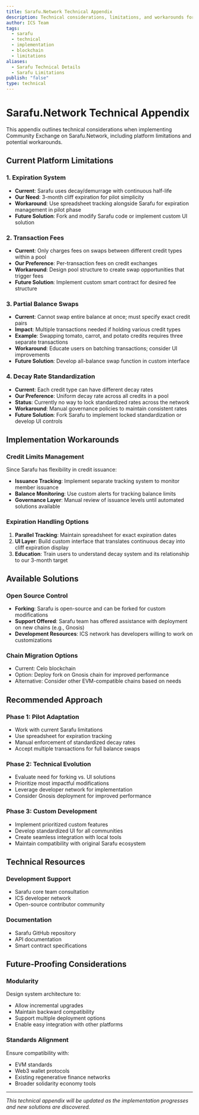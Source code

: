 ```yaml
---
title: Sarafu.Network Technical Appendix
description: Technical considerations, limitations, and workarounds for using Sarafu.Network as the digital infrastructure for Community Exchange
author: ICS Team
tags:
  - sarafu
  - technical
  - implementation
  - blockchain
  - limitations
aliases:
  - Sarafu Technical Details
  - Sarafu Limitations
publish: "false"
type: technical
---
```


# Sarafu.Network Technical Appendix

This appendix outlines technical considerations when implementing Community Exchange on Sarafu.Network, including platform limitations and potential workarounds.

## Current Platform Limitations

### 1. Expiration System
- **Current**: Sarafu uses decay/demurrage with continuous half-life
- **Our Need**: 3-month cliff expiration for pilot simplicity
- **Workaround**: Use spreadsheet tracking alongside Sarafu for expiration management in pilot phase
- **Future Solution**: Fork and modify Sarafu code or implement custom UI solution

### 2. Transaction Fees
- **Current**: Only charges fees on swaps between different credit types within a pool
- **Our Preference**: Per-transaction fees on credit exchanges
- **Workaround**: Design pool structure to create swap opportunities that trigger fees
- **Future Solution**: Implement custom smart contract for desired fee structure

### 3. Partial Balance Swaps
- **Current**: Cannot swap entire balance at once; must specify exact credit pairs
- **Impact**: Multiple transactions needed if holding various credit types
- **Example**: Swapping tomato, carrot, and potato credits requires three separate transactions
- **Workaround**: Educate users on batching transactions; consider UI improvements
- **Future Solution**: Develop all-balance swap function in custom interface

### 4. Decay Rate Standardization
- **Current**: Each credit type can have different decay rates
- **Our Preference**: Uniform decay rate across all credits in a pool
- **Status**: Currently no way to lock standardized rates across the network
- **Workaround**: Manual governance policies to maintain consistent rates
- **Future Solution**: Fork Sarafu to implement locked standardization or develop UI controls

## Implementation Workarounds

### Credit Limits Management
Since Sarafu has flexibility in credit issuance:
- **Issuance Tracking**: Implement separate tracking system to monitor member issuance
- **Balance Monitoring**: Use custom alerts for tracking balance limits
- **Governance Layer**: Manual review of issuance levels until automated solutions available

### Expiration Handling Options
1. **Parallel Tracking**: Maintain spreadsheet for exact expiration dates
2. **UI Layer**: Build custom interface that translates continuous decay into cliff expiration display
3. **Education**: Train users to understand decay system and its relationship to our 3-month target

## Available Solutions

### Open Source Control
- **Forking**: Sarafu is open-source and can be forked for custom modifications
- **Support Offered**: Sarafu team has offered assistance with deployment on new chains (e.g., Gnosis)
- **Development Resources**: ICS network has developers willing to work on customizations

### Chain Migration Options
- Current: Celo blockchain
- Option: Deploy fork on Gnosis chain for improved performance
- Alternative: Consider other EVM-compatible chains based on needs

## Recommended Approach

### Phase 1: Pilot Adaptation
- Work with current Sarafu limitations
- Use spreadsheet for expiration tracking
- Manual enforcement of standardized decay rates
- Accept multiple transactions for full balance swaps

### Phase 2: Technical Evolution
- Evaluate need for forking vs. UI solutions
- Prioritize most impactful modifications
- Leverage developer network for implementation
- Consider Gnosis deployment for improved performance

### Phase 3: Custom Development
- Implement prioritized custom features
- Develop standardized UI for all communities
- Create seamless integration with local tools
- Maintain compatibility with original Sarafu ecosystem

## Technical Resources

### Development Support
- Sarafu core team consultation
- ICS developer network
- Open-source contributor community

### Documentation
- Sarafu GitHub repository
- API documentation
- Smart contract specifications

## Future-Proofing Considerations

### Modularity
Design system architecture to:
- Allow incremental upgrades
- Maintain backward compatibility
- Support multiple deployment options
- Enable easy integration with other platforms

### Standards Alignment
Ensure compatibility with:
- EVM standards
- Web3 wallet protocols
- Existing regenerative finance networks
- Broader solidarity economy tools

---

*This technical appendix will be updated as the implementation progresses and new solutions are discovered.*